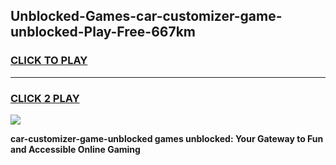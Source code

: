 
## Unblocked-Games-car-customizer-game-unblocked-Play-Free-667km
<h3>
<a href="https://premium76.site?title=car-customizer-game-unblocked&ref=21A">CLICK TO PLAY</a></h3>
<hr>

<h3>
<a href="https://premium76.site?title=car-customizer-game-unblocked&ref=21A">CLICK 2 PLAY</a>
  
</h3>

<a href="https://premium76.site?title=car-customizer-game-unblocked&ref=21A"><img src="https://clearcache.store/games.png"></a>


**car-customizer-game-unblocked games unblocked: Your Gateway to Fun and Accessible Online Gaming**
